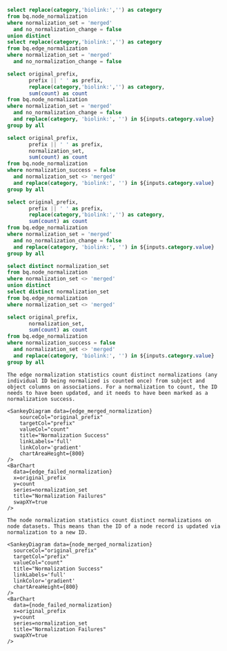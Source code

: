 ```sql normalization_categories
select replace(category,'biolink:','') as category
from bq.node_normalization
where normalization_set = 'merged'
  and no_normalization_change = false
union distinct 
select replace(category,'biolink:','') as category
from bq.edge_normalization
where normalization_set = 'merged'
  and no_normalization_change = false
```

```sql node_merged_normalization
select original_prefix, 
       prefix || ' ' as prefix, 
       replace(category,'biolink:','') as category, 
       sum(count) as count
from bq.node_normalization
where normalization_set = 'merged'
  and no_normalization_change = false
  and replace(category, 'biolink:', '') in ${inputs.category.value}
group by all
```

```sql node_failed_normalization
select original_prefix, 
       prefix || ' ' as prefix,
       normalization_set,      
       sum(count) as count
from bq.node_normalization
where normalization_success = false
  and normalization_set <> 'merged'
  and replace(category, 'biolink:', '') in ${inputs.category.value}
group by all
```

```sql edge_merged_normalization
select original_prefix, 
       prefix || ' ' as prefix, 
       replace(category,'biolink:','') as category, 
       sum(count) as count
from bq.edge_normalization
where normalization_set = 'merged'
  and no_normalization_change = false
  and replace(category, 'biolink:', '') in ${inputs.category.value}
group by all
```

```sql normalization_datasets
select distinct normalization_set
from bq.node_normalization
where normalization_set <> 'merged'
union distinct
select distinct normalization_set
from bq.edge_normalization
where normalization_set <> 'merged'
```

```sql edge_failed_normalization
select original_prefix, 
       normalization_set,      
       sum(count) as count
from bq.edge_normalization
where normalization_success = false
  and normalization_set <> 'merged'
  and replace(category, 'biolink:', '') in ${inputs.category.value}
group by all
```

<Dropdown
  data={normalization_categories}
  name=category
  value=category
  label=category
  title="Filter By Category"
  multiple=true
  selectAllByDefault=true
  description="Filter normalized node categories"
/>

<Tabs>
  <Tab label="Edges">

    The edge normalization statistics count distinct normalizations (any individual ID being normalized is counted once) from subject and object columns on associations. For a normalization to count, the ID needs to have been updated, and it needs to have been marked as a normalization success. 

    <SankeyDiagram data={edge_merged_normalization} 
        sourceCol="original_prefix" 
        targetCol="prefix" 
        valueCol="count" 
        title="Normalization Success"
        linkLabels='full'  
        linkColor='gradient' 
        chartAreaHeight={800}
    />
    <BarChart 
      data={edge_failed_normalization}
      x=original_prefix
      y=count
      series=normalization_set
      title="Normalization Failures"
      swapXY=true
    /> 
  </Tab>
  <Tab label="Nodes">

    The node normalization statistics count distinct normalizations on node datasets. This means than the ID of a node record is updated via normalization to a new ID. 

    <SankeyDiagram data={node_merged_normalization} 
      sourceCol="original_prefix" 
      targetCol="prefix" 
      valueCol="count" 
      title="Normalization Success"
      linkLabels='full'  
      linkColor='gradient' 
      chartAreaHeight={800}
    />
    <BarChart 
      data={node_failed_normalization}
      x=original_prefix
      y=count
      series=normalization_set
      title="Normalization Failures"
      swapXY=true
    />
  </Tab>

</Tabs>


